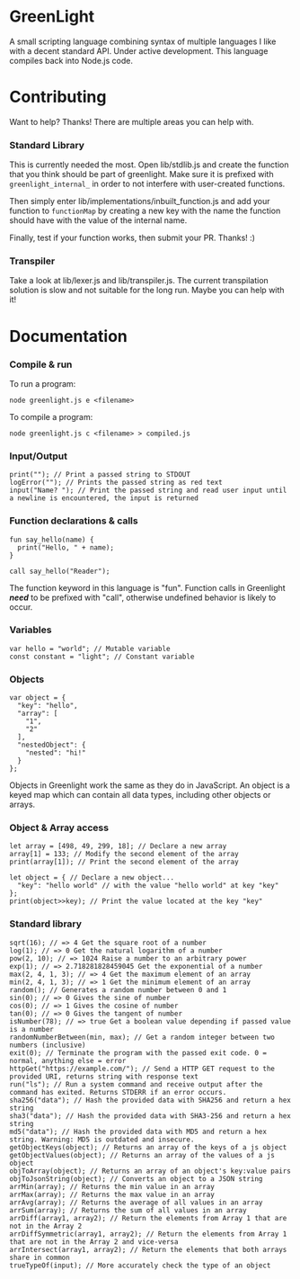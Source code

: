 # GreenLight
A small scripting language combining syntax of multiple languages I like with a decent standard API. Under active development. 
This language compiles back into Node.js code.

# Contributing
Want to help? Thanks! There are multiple areas you can help with.

### Standard Library
This is currently needed the most. Open lib/stdlib.js and create the function that you think should be part of greenlight. 
Make sure it is prefixed with `greenlight_internal_` in order to not interfere with user-created functions.

Then simply enter lib/implementations/inbuilt_function.js and add your function to `functionMap` by creating a new key with the name the function should have with the value of the internal name.

Finally, test if your function works, then submit your PR. Thanks! :)

### Transpiler
Take a look at lib/lexer.js and lib/transpiler.js. The current transpilation solution is slow and not suitable for the long run. Maybe you can help with it!

# Documentation

### Compile & run
To run a program:
```
node greenlight.js e <filename>
```
To compile a program:
```
node greenlight.js c <filename> > compiled.js
```

### Input/Output
```
print(""); // Print a passed string to STDOUT
logError(""); // Prints the passed string as red text
input("Name? "); // Print the passed string and read user input until a newline is encountered, the input is returned
```

### Function declarations & calls
```
fun say_hello(name) {
  print("Hello, " + name); 
}
  
call say_hello("Reader");
```
The function keyword in this language is "fun". 
Function calls in Greenlight ***need*** to be prefixed with "call", otherwise undefined behavior is likely to occur.

### Variables 
```
var hello = "world"; // Mutable variable
const constant = "light"; // Constant variable
```

### Objects
```
var object = {
  "key": "hello",
  "array": [
    "1",
    "2"
  ],
  "nestedObject": {
    "nested": "hi!"
  }
};
```
Objects in Greenlight work the same as they do in JavaScript.
An object is a keyed map which can contain all data types, including other objects or arrays.

### Object & Array access
```
let array = [498, 49, 299, 18]; // Declare a new array
array[1] = 133; // Modify the second element of the array
print(array[1]); // Print the second element of the array

let object = { // Declare a new object...
  "key": "hello world" // with the value "hello world" at key "key"
};
print(object>>key); // Print the value located at the key "key"
```
### Standard library
```
sqrt(16); // => 4 Get the square root of a number
log(1); // => 0 Get the natural logarithm of a number
pow(2, 10); // => 1024 Raise a number to an arbitrary power
exp(1); // => 2.718281828459045 Get the exponential of a number
max(2, 4, 1, 3); // => 4 Get the maximum element of an array
min(2, 4, 1, 3); // => 1 Get the minimum element of an array
random(); // Generates a random number between 0 and 1
sin(0); // => 0 Gives the sine of number
cos(0); // => 1 Gives the cosine of number
tan(0); // => 0 Gives the tangent of number
isNumber(78); // => true Get a boolean value depending if passed value is a number
randomNumberBetween(min, max); // Get a random integer between two numbers (inclusive)
exit(0); // Terminate the program with the passed exit code. 0 = normal, anything else = error
httpGet("https://example.com/"); // Send a HTTP GET request to the provided URI, returns string with response text
run("ls"); // Run a system command and receive output after the command has exited. Returns STDERR if an error occurs.
sha256("data"); // Hash the provided data with SHA256 and return a hex string 
sha3("data"); // Hash the provided data with SHA3-256 and return a hex string
md5("data"); // Hash the provided data with MD5 and return a hex string. Warning: MD5 is outdated and insecure.
getObjectKeys(object); // Returns an array of the keys of a js object
getObjectValues(object); // Returns an array of the values of a js object
objToArray(object); // Returns an array of an object's key:value pairs
objToJsonString(object); // Converts an object to a JSON string
arrMin(array); // Returns the min value in an array
arrMax(array); // Returns the max value in an array
arrAvg(array); // Returns the average of all values in an array
arrSum(array); // Returns the sum of all values in an array
arrDiff(array1, array2); // Return the elements from Array 1 that are not in the Array 2
arrDiffSymmetric(array1, array2); // Return the elements from Array 1 that are not in the Array 2 and vice-versa
arrIntersect(array1, array2); // Return the elements that both arrays share in common
trueTypeOf(input); // More accurately check the type of an object
```
